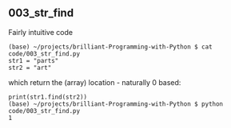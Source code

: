 ##  003_str_find

Fairly intuitive code
```
(base) ~/projects/brilliant-Programming-with-Python $ cat code/003_str_find.py
str1 = "parts"
str2 = "art"
```
which return the (array) location - naturally 0 based:

```
print(str1.find(str2))
(base) ~/projects/brilliant-Programming-with-Python $ python code/003_str_find.py
1
```

